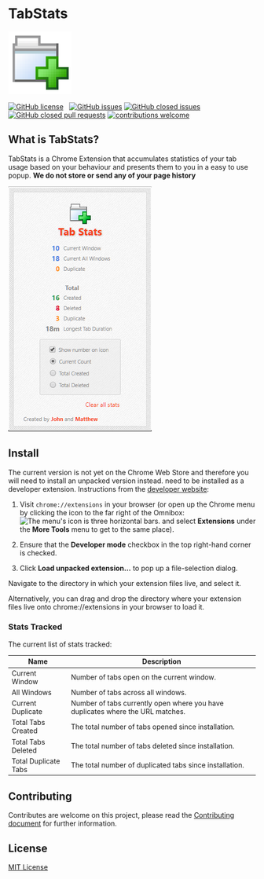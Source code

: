 # TabStats
![TabStats Logo](https://raw.githubusercontent.com/JohnAkerman/TabStats/master/img/tabstats-128.png)


[![GitHub license](https://img.shields.io/github/license/JohnAkerman/TabStats.svg)](https://github.com/JohnAkerman/TabStats/blob/master/LICENSE)&nbsp;&nbsp;
[![GitHub issues](https://img.shields.io/github/issues/JohnAkerman/TabStats.svg)](https://github.com/JohnAkerman/TabStats/issues)
[![GitHub closed issues](https://img.shields.io/github/issues-closed/JohnAkerman/TabStats.svg)](https://github.com/JohnAkerman/TabStats/issues?q=is%3Aissue+is%3Aclosed)
[![GitHub closed pull requests](https://img.shields.io/github/issues-pr-closed/JohnAkerman/TabStats.svg)](https://github.com/JohnAkerman/TabStats/pulls?q=is%3Apr+is%3Aclosed)
[![contributions welcome](https://img.shields.io/badge/contributions-welcome-brightgreen.svg?style=flat)](https://github.com/JohnAkerman/TabStats/issues)


## What is TabStats?
TabStats is a Chrome Extension that accumulates statistics of your tab usage based on your behaviour and presents them to you in a easy to use popup. **We do not store or send any of your page history**

![Example screenshot](https://raw.githubusercontent.com/JohnAkerman/TabStats/master/img/screenshot.png)

## Install
The current version is not yet on the Chrome Web Store and therefore you will need to install an unpacked version instead. need to be installed as a developer extension. Instructions from the [developer website](https://developer.chrome.com/extensions/getstarted#unpacked):
1. Visit ``chrome://extensions`` in your browser (or open up the Chrome menu by clicking the icon to the far right of the Omnibox:  ![The menu's icon is three horizontal bars.](https://developer.chrome.com/static/images/hotdogmenu.png) and select **Extensions** under the **More Tools** menu to get to the same place).

2. Ensure that the **Developer mode** checkbox in the top right-hand corner is checked.

3. Click **Load unpacked extension…** to pop up a file-selection dialog.

Navigate to the directory in which your extension files live, and select it.

Alternatively, you can drag and drop the directory where your extension files live onto chrome://extensions in your browser to load it.

### Stats Tracked
The current list of stats tracked:

Name | Description
---- | -----------
Current Window | Number of tabs open on the current window.
All Windows | Number of tabs across all windows.
Current Duplicate | Number of tabs currently open where you have duplicates where the URL matches.
Total Tabs Created | The total number of tabs opened since installation.
Total Tabs Deleted | The total number of tabs deleted since installation.
Total Duplicate Tabs | The total number of duplicated tabs since installation.

## Contributing
Contributes are welcome on this project, please read the [Contributing document](https://github.com/JohnAkerman/TabStats/blob/master/CONTRIBUTING.md) for further information.
## License
[MIT License](https://opensource.org/licenses/MIT)
